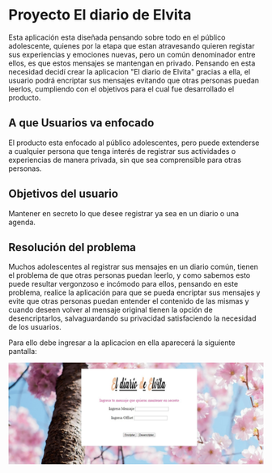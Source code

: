 # Proyecto El diario de Elvita
Esta aplicación esta diseñada pensando sobre todo en el público adolescente, quienes por la etapa que estan atravesando quieren registar sus experiencias y emociones nuevas, pero un común denominador entre ellos, es que estos mensajes se mantengan en privado. Pensando en esta necesidad decidí crear la aplicacion "El diario de Elvita" gracias a ella, el usuario podrá encriptar sus mensajes evitando que otras  personas puedan leerlos, cumpliendo con el objetivos para el cual fue desarrollado el producto.


## A que Usuarios va enfocado
El producto esta enfocado al público adolescentes, pero puede extenderse a cualquier persona que tenga interés de registrar sus actividades o experiencias de manera privada, sin que sea comprensible para otras personas.


## Objetivos del usuario
Mantener en secreto lo que desee registrar ya sea en un diario o una agenda.

## Resolución del problema
Muchos adolescentes al registrar sus mensajes en un diario común, tienen el problema de que otras personas puedan leerlo, y como sabemos esto puede resultar vergonzoso e incómodo para ellos, pensando en este problema, realice la aplicación para que se pueda encriptar sus mensajes y evite que otras personas puedan entender el contenido de las mismas y cuando deseen volver al mensaje original tienen la opción de desencriptarlos, salvaguardando su privacidad satisfaciendo la necesidad de los usuarios.

Para ello debe ingresar a la aplicacion en ella aparecerá la siguiente pantalla:

![image](https://github.com/ElviaVega/LIM009-Cipher/blob/master/src/img/pantalla_readme.jpg)

